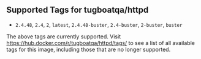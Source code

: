 ## Supported Tags for tugboatqa/httpd

* `2.4.48`, `2.4`, `2`, `latest`, `2.4.48-buster`, `2.4-buster`, `2-buster`, `buster`

The above tags are currently supported. Visit https://hub.docker.com/r/tugboatqa/httpd/tags/ to see a list of all available tags for this image, including those that are no longer supported.
